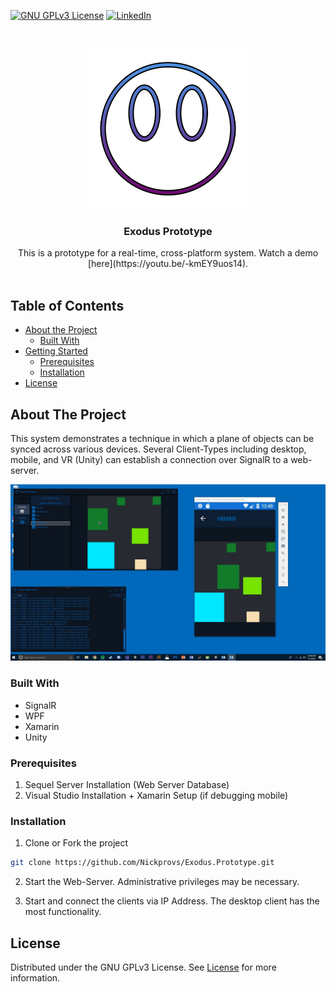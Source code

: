 <!-- PROJECT SHIELDS -->
<!--
*** I'm using markdown "reference style" links for readability.
*** Reference links are enclosed in brackets [ ] instead of parentheses ( ).
*** See the bottom of this document for the declaration of the reference variables
*** for contributors-url, forks-url, etc. This is an optional, concise syntax you may use.
*** https://www.markdownguide.org/basic-syntax/#reference-style-links
-->

[![GNU GPLv3 License][license-shield]][license-url]
[![LinkedIn][linkedin-shield]][linkedin-url]

<!-- PROJECT LOGO -->
<br />
<p align="center">
  <a href="https://github.com/Nickprovs/Exodus.Prototype">
    <img src="_meta/logo.png" alt="Logo" width="256" height="256">
  </a>

  <h3 align="center">Exodus Prototype</h3>

  <p align="center">
    This is a prototype for a real-time, cross-platform system.  Watch a demo [here](https://youtu.be/-kmEY9uos14). 
    <br />
    <br />
  </p>
</p>

<!-- TABLE OF CONTENTS -->

## Table of Contents

- [About the Project](#about-the-project)
  - [Built With](#built-with)
- [Getting Started](#getting-started)
  - [Prerequisites]($prerequisites)
  - [Installation](#installation)
- [License](#license)

<!-- ABOUT THE PROJECT -->

## About The Project

This system demonstrates a technique in which a plane of objects can be synced across various devices.
Several Client-Types including desktop, mobile, and VR (Unity) can establish a connection over SignalR to a web-server.

[![Product Name Screen Shot][product-screenshot]](/_meta/sample.jpg)

### Built With

- SignalR
- WPF
- Xamarin
- Unity

<!-- GETTING STARTED -->

### Prerequisites

1. Sequel Server Installation (Web Server Database)
2. Visual Studio Installation + Xamarin Setup (if debugging mobile)

### Installation

1. Clone or Fork the project

```sh
git clone https://github.com/Nickprovs/Exodus.Prototype.git
```

2. Start the Web-Server. Administrative privileges may be necessary. 

3. Start and connect the clients via IP Address. The desktop client has the most functionality.

<!-- LICENSE -->

## License

Distributed under the GNU GPLv3 License. See [License](LICENSE.md) for more information.

<!-- MARKDOWN LINKS & IMAGES -->
<!-- https://www.markdownguide.org/basic-syntax/#reference-style-links -->

[license-shield]: https://img.shields.io/badge/License-GPLv3-blue.svg
[license-url]: https://github.com/nickprovs/ballpit/blob/master/LICENSE.txt
[linkedin-shield]: https://img.shields.io/badge/-LinkedIn-black.svg?style=flat-square&logo=linkedin&colorB=555
[linkedin-url]: https://linkedin.com/in/nickprovs
[product-screenshot]: _meta/sample.jpg
